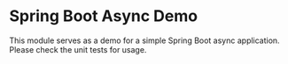# Spring Boot Async Demo

This module serves as a demo for a simple Spring Boot async application. 
Please check the unit tests for usage.
